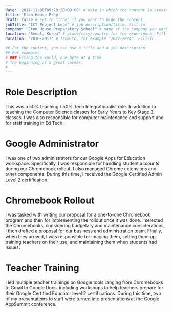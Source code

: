 ```yaml
---
date: '2017-11-08T09:29:20+09:00' # date in which the content is created - defaults to "today"
title: 'Eton House Prep'
draft: false # set to "true" if you want to hide the content 
jobTitle: "ICT Project Lead" # job description/title. Fill-in
company: "Eton House Preparatory School" # name of the company you worked for. Fill-in
location: "Seoul, Korea" # place/city/country for the experience. Fill-in.
duration: "2016-2017" # from-to, for example "2022-2024". Fill-in.

## For the content, you can use a title and a job description.
## For example:
# ### Fixing the world, one byte at a time
# The beginning of a great career. 
# 
---
```

# Role Description
This was a 50% teaching / 50% Tech Integrationalist role. In addition to teaching the Computer Science classes
for Early Years to Key Stage 2 classes, I was also responsible for computer maintenance and support and for
staff training in Ed Tech.

# Google Administrator
I was one of two administrators for our Google Apps for Education workspace. Specifically, I was responsible
for handling student accounts during our Chromebook rollout. I also managed Chrome extensions and other
components. During this time, I received the Google Certified Admin Level 2 certification.

# Chromebook Rollout
I was tasked with writing our proposal for a one-to-one Chromebook program and then for implementing the
rollout once it was done. I selected the Chromebooks, considering budgetary and maintenance considerations,
I then drafted a proposal for our business and administration team. Finally, when they arrived, I was 
responsible for imaging them, setting them up, training teachers on their use, and maintaining them when
students had issues.

# Teacher Training
I led multiple teacher trainings on Google tools ranging from Chromebooks to Gmail to Google Docs, including workshops to help teachers prepare for their Google Certified Educator level 2 certifications. During this
time, two of my presentations to staff were turned into presentations at the Google AppSummit conference.
